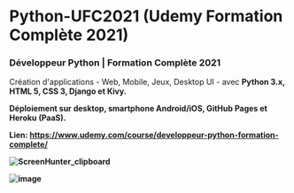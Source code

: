 # Python-UFC2021 (Udemy Formation Complète 2021)

### Développeur Python | Formation Complète 2021 

Création d'applications - Web, Mobile, Jeux, Desktop UI - avec <b>Python 3.x<b>, <b>HTML 5<b>, <b>CSS 3<b>, <b>Django<b> et <b>Kivy<b>.
  
Déploiement sur desktop, smartphone Android/iOS, GitHub Pages et Heroku (PaaS).   

Lien: https://www.udemy.com/course/developpeur-python-formation-complete/

![ScreenHunter_clipboard](https://user-images.githubusercontent.com/36189996/112857718-6c913980-90b1-11eb-9b37-db65d147b9f3.jpg)

![image](https://user-images.githubusercontent.com/36189996/112898130-c2c9a100-90e0-11eb-9c95-71856d418182.png)

